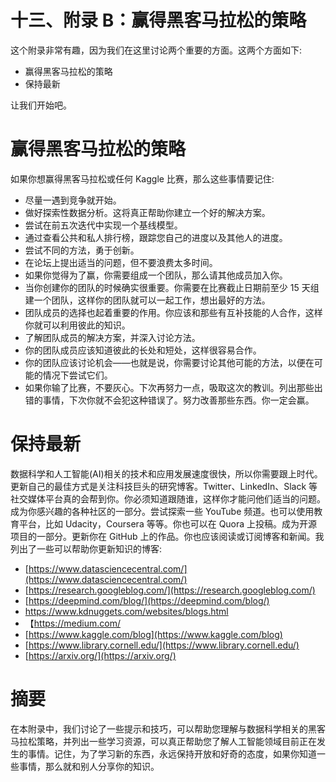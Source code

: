     

# 十三、附录 B：赢得黑客马拉松的策略

这个附录非常有趣，因为我们在这里讨论两个重要的方面。这两个方面如下:

*   赢得黑客马拉松的策略
*   保持最新

让我们开始吧。

# 赢得黑客马拉松的策略

如果你想赢得黑客马拉松或任何 Kaggle 比赛，那么这些事情要记住:

*   尽量一遇到竞争就开始。
*   做好探索性数据分析。这将真正帮助你建立一个好的解决方案。
*   尝试在前五次迭代中实现一个基线模型。
*   通过查看公共和私人排行榜，跟踪您自己的进度以及其他人的进度。
*   尝试不同的方法，勇于创新。
*   在论坛上提出适当的问题，但不要浪费太多时间。
*   如果你觉得为了赢，你需要组成一个团队，那么请其他成员加入你。
*   当你创建你的团队的时候确实很重要。你需要在比赛截止日期前至少 15 天组建一个团队，这样你的团队就可以一起工作，想出最好的方法。
*   团队成员的选择也起着重要的作用。你应该和那些有互补技能的人合作，这样你就可以利用彼此的知识。
*   了解团队成员的解决方案，并深入讨论方法。
*   你的团队成员应该知道彼此的长处和短处，这样很容易合作。
*   你的团队应该讨论机会——也就是说，你需要讨论其他可能的方法，以便在可能的情况下尝试它们。
*   如果你输了比赛，不要灰心。下次再努力一点，吸取这次的教训。列出那些出错的事情，下次你就不会犯这种错误了。努力改善那些东西。你一定会赢。

# 保持最新

数据科学和人工智能(AI)相关的技术和应用发展速度很快，所以你需要跟上时代。更新自己的最佳方式是关注科技巨头的研究博客。Twitter、LinkedIn、Slack 等社交媒体平台真的会帮到你。你必须知道跟随谁，这样你才能问他们适当的问题。成为你感兴趣的各种社区的一部分。尝试探索一些 YouTube 频道。也可以使用教育平台，比如 Udacity，Coursera 等等。你也可以在 Quora 上投稿。成为开源项目的一部分。更新你在 GitHub 上的作品。你也应该阅读或订阅博客和新闻。我列出了一些可以帮助你更新知识的博客:

*   [https://www.datasciencecentral.com/](https://www.datasciencecentral.com/)
*   [https://research.googleblog.com/](https://research.googleblog.com/)
*   [https://deepmind.com/blog/](https://deepmind.com/blog/)
*   https://www.kdnuggets.com/websites/blogs.html
*   【https://medium.com/ 
*   [https://www.kaggle.com/blog](https://www.kaggle.com/blog)
*   [https://www.library.cornell.edu/](https://www.library.cornell.edu/)
*   [https://arxiv.org/](https://arxiv.org/)

# 摘要

在本附录中，我们讨论了一些提示和技巧，可以帮助您理解与数据科学相关的黑客马拉松策略，并列出一些学习资源，可以真正帮助您了解人工智能领域目前正在发生的事情。记住，为了学习新的东西，永远保持开放和好奇的态度，如果你知道一些事情，那么就和别人分享你的知识。